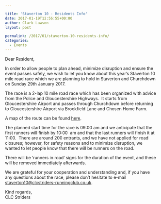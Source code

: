 ```yaml
---

title: 'Staverton 10 - Residents Info'
date: 2017-01-19T12:56:55+00:00
author: Clark Lawson
layout: post

permalink: /2017/01/staverton-10-residents-info/
categories:
  - Events
---
```

Dear Resident,

In order to allow people to plan ahead, minimize disruption and ensure the event passes safely, we wish to let you know about this year’s Staverton 10 mile road race which we are planning to hold in Staverton and Churchdown on Sunday 29th&nbsp;January 2017.

The race is a 2-lap 10 mile road race which has been organized with advice from the Police and Gloucestershire Highways.&nbsp; It starts from Gloucestershire Airport and passes through Churchdown before returning to Gloucestershire Airport via Brookfield Lane and Chosen Home Farm.

A map of the route can be found [<u>here</u>](/images/2015/11/Plan-1-Route-Map.pdf).

The planned start time for the race is 09:00 am and we anticipate that the first runners will finish&nbsp;by 10:00 &nbsp;am and that the last runners will finish it at 11:00.&nbsp; There are around 200 entrants, and we have not applied for road closures; however, for safety reasons and to minimize disruption, we wanted to let people know that there will be runners on the road.

There will be ‘runners in road’ signs for the duration of the event, and these will be removed immediately afterwards.

We are grateful for your cooperation and understanding and, if you have any questions about the race, please don’t hesitate to e-mail <staverton10@clcstriders-runningclub.co.uk>.

Kind regards,  
CLC Striders
